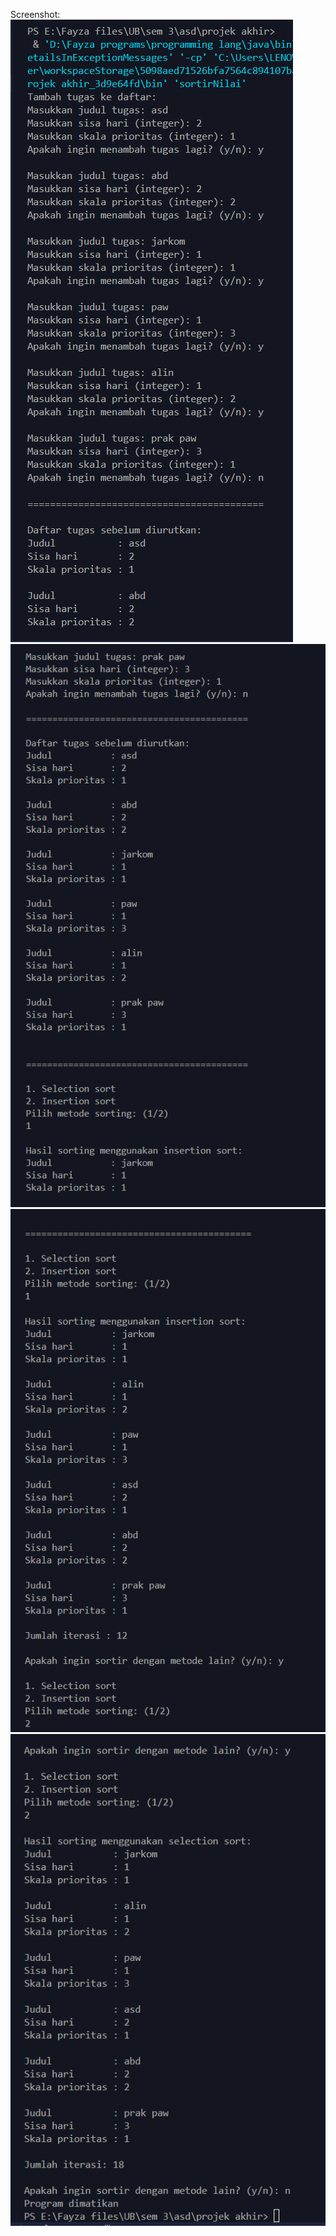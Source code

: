 Screenshot:
![ScreenShot](/ss/screenshot_1.png)
![ScreenShot](/ss/screenshot_2.png)
![ScreenShot](/ss/screenshot_3.png)
![ScreenShot](/ss/screenshot_4.png)
